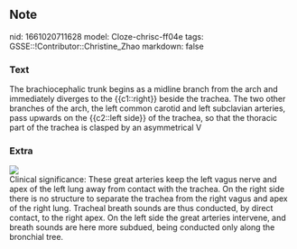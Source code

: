 ## Note
nid: 1661020711628
model: Cloze-chrisc-ff04e
tags: GSSE::!Contributor::Christine_Zhao
markdown: false

### Text
<div>
  <div>
    <div>
      <div>
        The brachiocephalic trunk begins as a midline branch from
        the arch and immediately diverges to the {{c1::right}}
        beside the trachea. The two other branches of the arch, the
        left common carotid and left subclavian arteries, pass
        upwards on the {{c2::left side}} of the trachea, so that
        the thoracic part of the trachea is clasped by an
        asymmetrical V
      </div>
    </div>
  </div>
</div>

### Extra
<img src="paste-2f8c57fe8fd8623b9988f619cdb14f20a487bc9c.jpg">
<div>
  Clinical significance: These great arteries keep the left vagus
  nerve and apex of the left lung away from contact with the
  trachea. On the right side there is no structure to separate the
  trachea from the right vagus and apex of the right lung. Tracheal
  breath sounds are thus conducted, by direct contact, to the right
  apex. On the left side the great arteries intervene, and breath
  sounds are here more subdued, being conducted only along the
  bronchial tree.
</div>
